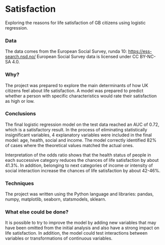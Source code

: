 # Satisfaction

Exploring the reasons for life satisfaction of GB citizens using logistic regression.

### Data

The data comes from the European Social Survey, runda 10: https://ess-search.nsd.no/
European Social Survey data is licensed under CC BY-NC-SA 4.0.

### Why?

The project was prepared to explore the main determinants of how UK citizens feel about life satisfaction. A model was prepared to predict whether a person with specific characteristics would rate their satisfaction as high or low.

### Conclusions

The final logistic regression model on the test data reached an AUC of 0.72, which is a satisfactory result. In the process of eliminating statistically insignificant variables, 4 explanatory variables were included in the final model: age, health, social and income. The model correctly identified 82% of cases where the theoretical values matched the actual ones.

Interpretation of the odds ratio shows that the health status of people in each successive category reduces the chances of life satisfaction by about 41.3%. In addition, belonging to next categories of income or intensity of social interaction increase the chances of life satisfaction by about 42-46%.

### Techniques

The project was written using the Python language and libraries: pandas, numpy, matplotlib, seaborn, statsmodels, sklearn.

### What else could be done?

It is possible to try to improve the model by adding new variables that may have been omitted from the initial analysis and also have a strong impact on life satisfaction. In addition, the model could test interactions between variables or transformations of continuous variables.